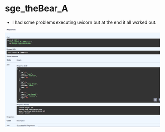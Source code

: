 # sge_theBear_A

+ I had some problems executing uvicorn but at the end it all worked out. 

![structure](execution.png) 
